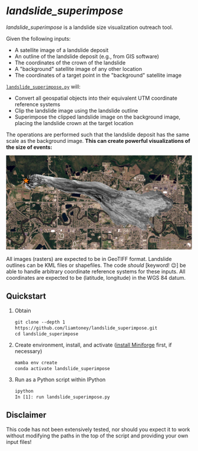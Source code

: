 # *landslide_superimpose*

*landslide_superimpose* is a landslide size visualization outreach tool.

Given the following inputs:
* A satellite image of a landslide deposit
* An outline of the landslide deposit (e.g., from GIS software)
* The coordinates of the crown of the landslide
* A "background" satellite image of any other location
* The coordinates of a target point in the "background" satellite image

[`landslide_superimpose.py`](landslide_superimpose.py) will:
* Convert all geospatial objects into their equivalent UTM coordinate reference
  systems
* Clip the landslide image using the landslide outline
* Superimpose the clipped landslide image on the background image, placing the
  landslide crown at the target location

The operations are performed such that the landslide deposit has the same scale
as the background image. **This can create powerful visualizations of the size
of events:**

![Imagery © 2016 and 2022 Planet Labs, Inc.](iliamna_2016_fbx.jpg)

All images (rasters) are expected to be in GeoTIFF format. Landslide outlines
can be KML files or shapefiles. The code *should* [keyword! 😉] be able to
handle arbitrary coordinate reference systems for these inputs. All coordinates
are expected to be (latitude, longitude) in the WGS 84 datum.

## Quickstart

1. Obtain
   ```
   git clone --depth 1 https://github.com/liamtoney/landslide_superimpose.git
   cd landslide_superimpose
   ```

2. Create environment, install, and activate
   ([install Miniforge](https://github.com/conda-forge/miniforge/blob/main/README.md#install)
   first, if necessary)
   ```
   mamba env create
   conda activate landslide_superimpose
   ```

3. Run as a Python script within IPython
   ```
   ipython
   In [1]: run landslide_superimpose.py
   ```

## Disclaimer

This code has not been extensively tested, nor should you expect it to work
without modifying the paths in the top of the script and providing your own
input files!
